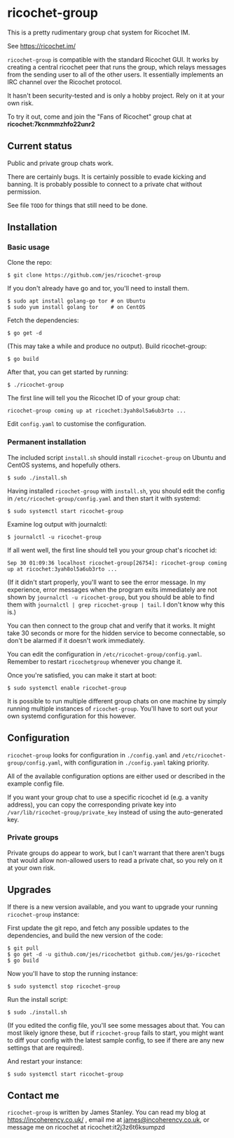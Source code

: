 ricochet-group
==============

This is a pretty rudimentary group chat system for Ricochet IM.

See https://ricochet.im/

`ricochet-group` is compatible with the standard Ricochet GUI. It works by creating a central ricochet peer that runs
the group, which relays messages from the sending user to all of the other users. It essentially implements an IRC
channel over the Ricochet protocol.

It hasn't been security-tested and is only a hobby project. Rely on it at your own risk.

To try it out, come and join the "Fans of Ricochet" group chat at **ricochet:7kcnmmzhfo22unr2**

Current status
--------------

Public and private group chats work.

There are certainly bugs.
It is certainly possible to evade kicking and banning.
It is probably possible to connect to a private chat without permission.

See file `TODO` for things that still need to be done.

Installation
------------

### Basic usage

Clone the repo:

    $ git clone https://github.com/jes/ricochet-group

If you don't already have go and tor, you'll need to install them.

    $ sudo apt install golang-go tor # on Ubuntu
    $ sudo yum install golang tor    # on CentOS

Fetch the dependencies:

    $ go get -d

(This may take a while and produce no output). Build ricochet-group:

    $ go build

After that, you can get started by running:

    $ ./ricochet-group

The first line will tell you the Ricochet ID of your group chat:

    ricochet-group coming up at ricochet:3yah8ol5a6ub3rto ...

Edit `config.yaml` to customise the configuration.

### Permanent installation

The included script `install.sh` should install `ricochet-group` on Ubuntu and CentOS systems, and hopefully others.

    $ sudo ./install.sh

Having installed `ricochet-group` with `install.sh`, you should edit the config in `/etc/ricochet-group/config.yaml`
and then start it with systemd:

    $ sudo systemctl start ricochet-group

Examine log output with journalctl:

    $ journalctl -u ricochet-group

If all went well, the first line should tell you your group chat's ricochet id:

    Sep 30 01:09:36 localhost ricochet-group[26754]: ricochet-group coming up at ricochet:3yah8ol5a6ub3rto ...

(If it didn't start properly, you'll want to see the error message. In my experience, error messages when the program
exits immediately are not shown by `journalctl -u ricochet-group`, but you should be able to find them with
`journalctl | grep ricochet-group | tail`. I don't know why this is.)

You can then connect to the group chat and verify that it works. It might take 30 seconds or more for the hidden
service to become connectable, so don't be alarmed if it doesn't work immediately.

You can edit the configuration in `/etc/ricochet-group/config.yaml`. Remember to restart `ricochetgroup` whenever you change it.

Once you're satisfied, you can make it start at boot:

    $ sudo systemctl enable ricochet-group

It is possible to run multiple different group chats on one machine by simply running multiple instances of `ricochet-group`.
You'll have to sort out your own systemd configuration for this however.

Configuration
-------------

`ricochet-group` looks for configuration in `./config.yaml` and `/etc/ricochet-group/config.yaml`, with configuration in
`./config.yaml` taking priority.

All of the available configuration options are either used or described in the example config file.

If you want your group chat to use a specific ricochet id (e.g. a vanity address), you can copy the corresponding private key into
`/var/lib/ricochet-group/private_key` instead of using the auto-generated key.

### Private groups

Private groups do appear to work, but I can't warrant that there aren't bugs that would allow non-allowed users to read
a private chat, so you rely on it at your own risk.

Upgrades
--------

If there is a new version available, and you want to upgrade your running `ricochet-group` instance:

First update the git repo, and fetch any possible updates to the dependencies, and build the new version of the code:

    $ git pull
    $ go get -d -u github.com/jes/ricochetbot github.com/jes/go-ricochet
    $ go build

Now you'll have to stop the running instance:

    $ sudo systemctl stop ricochet-group

Run the install script:

    $ sudo ./install.sh

(If you edited the config file, you'll see some messages about that. You can most likely ignore these, but if
`ricochet-group` fails to
start, you might want to diff your config with the latest sample config, to see if there are any new settings that are required).

And restart your instance:

    $ sudo systemctl start ricochet-group

Contact me
----------

`ricochet-group` is written by James Stanley. You can read my blog at https://incoherency.co.uk/ , email me at
james@incoherency.co.uk, or message me on ricochet at ricochet:it2j3z6t6ksumpzd
